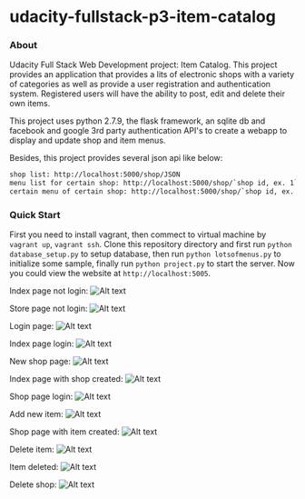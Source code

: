 # udacity-fullstack-p3-item-catalog

### About

Udacity Full Stack Web Development project: Item Catalog. This project provides an application that provides a lits of electronic shops with a variety of categories as well as provide a user registration and authentication system. Registered users will have the ability to post, edit and delete their own items.

This project uses python 2.7.9, the flask framework, an sqlite db and facebook and google 3rd party authentication API's to create a webapp to display and update shop and item menus. 

Besides, this project provides several json api like below:
```bash
shop list: http://localhost:5000/shop/JSON
menu list for certain shop: http://localhost:5000/shop/`shop id, ex. 1`/menu/JSON
certain menu of certain shop: http://localhost:5000/shop/`shop id, ex. 1`/menu/`menu id, ex. 1`/JSON
```
### Quick Start

First you need to install vagrant, then commect to virtual machine by `vagrant up`, `vagrant ssh`. Clone this repository directory and first run `python database_setup.py` to setup database, then run `python lotsofmenus.py` to initialize some sample, finally run `python project.py` to start the server. Now you could view the website at `http://localhost:5005`.

Index page not login:
![Alt text](https://github.com/hailiangwangutd/udacity-fullstack-p3-item-catalog/blob/master/pics/Screen%20Shot1.png)

Store page not login:
![Alt text](https://github.com/hailiangwangutd/udacity-fullstack-p3-item-catalog/blob/master/pics/Screen%20Shot2.png)

Login page:
![Alt text](https://github.com/hailiangwangutd/udacity-fullstack-p3-item-catalog/blob/master/pics/Screen%20Shot3.png)

Index page login:
![Alt text](https://github.com/hailiangwangutd/udacity-fullstack-p3-item-catalog/blob/master/pics/Screen%20Shot4.png)

New shop page:
![Alt text](https://github.com/hailiangwangutd/udacity-fullstack-p3-item-catalog/blob/master/pics/Screen%20Shot5.png)

Index page with shop created:
![Alt text](https://github.com/hailiangwangutd/udacity-fullstack-p3-item-catalog/blob/master/pics/Screen%20Shot6.png)

Shop page login:
![Alt text](https://github.com/hailiangwangutd/udacity-fullstack-p3-item-catalog/blob/master/pics/Screen%20Shot7.png)

Add new item:
![Alt text](https://github.com/hailiangwangutd/udacity-fullstack-p3-item-catalog/blob/master/pics/Screen%20Shot8.png)

Shop page with item created: 
![Alt text](https://github.com/hailiangwangutd/udacity-fullstack-p3-item-catalog/blob/master/pics/Screen%20Shot9.png)

Delete item:
![Alt text](https://github.com/hailiangwangutd/udacity-fullstack-p3-item-catalog/blob/master/pics/Screen%20Shot10.png)

Item deleted:
![Alt text](https://github.com/hailiangwangutd/udacity-fullstack-p3-item-catalog/blob/master/pics/Screen%20Shot11.png)

Delete shop:
![Alt text](https://github.com/hailiangwangutd/udacity-fullstack-p3-item-catalog/blob/master/pics/Screen%20Shot12.png)
